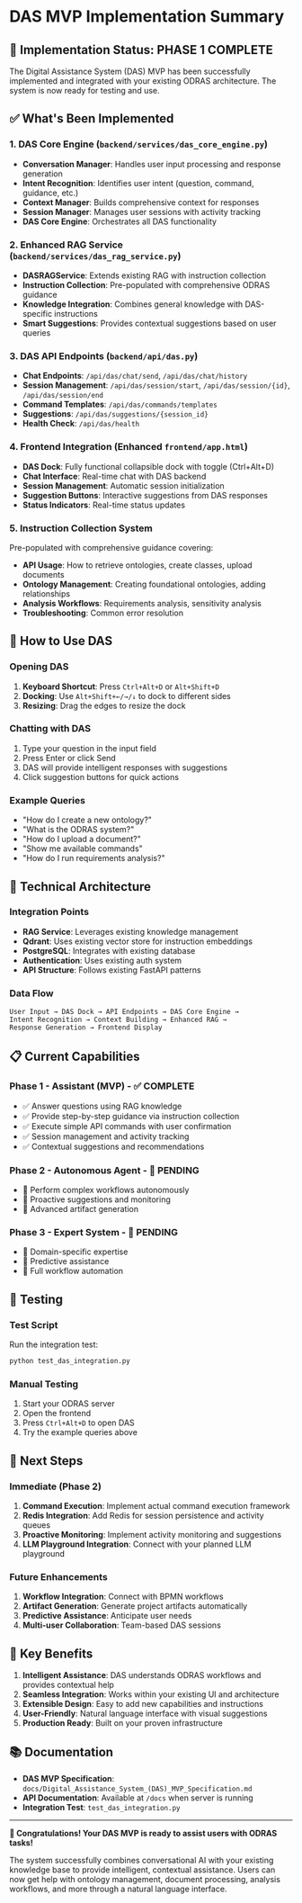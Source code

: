 # DAS MVP Implementation Summary

## 🎉 Implementation Status: **PHASE 1 COMPLETE**

The Digital Assistance System (DAS) MVP has been successfully implemented and integrated with your existing ODRAS architecture. The system is now ready for testing and use.

## ✅ What's Been Implemented

### 1. **DAS Core Engine** (`backend/services/das_core_engine.py`)
- **Conversation Manager**: Handles user input processing and response generation
- **Intent Recognition**: Identifies user intent (question, command, guidance, etc.)
- **Context Manager**: Builds comprehensive context for responses
- **Session Manager**: Manages user sessions with activity tracking
- **DAS Core Engine**: Orchestrates all DAS functionality

### 2. **Enhanced RAG Service** (`backend/services/das_rag_service.py`)
- **DASRAGService**: Extends existing RAG with instruction collection
- **Instruction Collection**: Pre-populated with comprehensive ODRAS guidance
- **Knowledge Integration**: Combines general knowledge with DAS-specific instructions
- **Smart Suggestions**: Provides contextual suggestions based on user queries

### 3. **DAS API Endpoints** (`backend/api/das.py`)
- **Chat Endpoints**: `/api/das/chat/send`, `/api/das/chat/history`
- **Session Management**: `/api/das/session/start`, `/api/das/session/{id}`, `/api/das/session/end`
- **Command Templates**: `/api/das/commands/templates`
- **Suggestions**: `/api/das/suggestions/{session_id}`
- **Health Check**: `/api/das/health`

### 4. **Frontend Integration** (Enhanced `frontend/app.html`)
- **DAS Dock**: Fully functional collapsible dock with toggle (Ctrl+Alt+D)
- **Chat Interface**: Real-time chat with DAS backend
- **Session Management**: Automatic session initialization
- **Suggestion Buttons**: Interactive suggestions from DAS responses
- **Status Indicators**: Real-time status updates

### 5. **Instruction Collection System**
Pre-populated with comprehensive guidance covering:
- **API Usage**: How to retrieve ontologies, create classes, upload documents
- **Ontology Management**: Creating foundational ontologies, adding relationships
- **Analysis Workflows**: Requirements analysis, sensitivity analysis
- **Troubleshooting**: Common error resolution

## 🚀 How to Use DAS

### **Opening DAS**
1. **Keyboard Shortcut**: Press `Ctrl+Alt+D` or `Alt+Shift+D`
2. **Docking**: Use `Alt+Shift+←/→/↓` to dock to different sides
3. **Resizing**: Drag the edges to resize the dock

### **Chatting with DAS**
1. Type your question in the input field
2. Press Enter or click Send
3. DAS will provide intelligent responses with suggestions
4. Click suggestion buttons for quick actions

### **Example Queries**
- "How do I create a new ontology?"
- "What is the ODRAS system?"
- "How do I upload a document?"
- "Show me available commands"
- "How do I run requirements analysis?"

## 🔧 Technical Architecture

### **Integration Points**
- **RAG Service**: Leverages existing knowledge management
- **Qdrant**: Uses existing vector store for instruction embeddings
- **PostgreSQL**: Integrates with existing database
- **Authentication**: Uses existing auth system
- **API Structure**: Follows existing FastAPI patterns

### **Data Flow**
```
User Input → DAS Dock → API Endpoints → DAS Core Engine → 
Intent Recognition → Context Building → Enhanced RAG → 
Response Generation → Frontend Display
```

## 📋 Current Capabilities

### **Phase 1 - Assistant (MVP) - ✅ COMPLETE**
- ✅ Answer questions using RAG knowledge
- ✅ Provide step-by-step guidance via instruction collection
- ✅ Execute simple API commands with user confirmation
- ✅ Session management and activity tracking
- ✅ Contextual suggestions and recommendations

### **Phase 2 - Autonomous Agent - 🔄 PENDING**
- 🔄 Perform complex workflows autonomously
- 🔄 Proactive suggestions and monitoring
- 🔄 Advanced artifact generation

### **Phase 3 - Expert System - 🔄 PENDING**
- 🔄 Domain-specific expertise
- 🔄 Predictive assistance
- 🔄 Full workflow automation

## 🧪 Testing

### **Test Script**
Run the integration test:
```bash
python test_das_integration.py
```

### **Manual Testing**
1. Start your ODRAS server
2. Open the frontend
3. Press `Ctrl+Alt+D` to open DAS
4. Try the example queries above

## 🔮 Next Steps

### **Immediate (Phase 2)**
1. **Command Execution**: Implement actual command execution framework
2. **Redis Integration**: Add Redis for session persistence and activity queues
3. **Proactive Monitoring**: Implement activity monitoring and suggestions
4. **LLM Playground Integration**: Connect with your planned LLM playground

### **Future Enhancements**
1. **Workflow Integration**: Connect with BPMN workflows
2. **Artifact Generation**: Generate project artifacts automatically
3. **Predictive Assistance**: Anticipate user needs
4. **Multi-user Collaboration**: Team-based DAS sessions

## 🎯 Key Benefits

1. **Intelligent Assistance**: DAS understands ODRAS workflows and provides contextual help
2. **Seamless Integration**: Works within your existing UI and architecture
3. **Extensible Design**: Easy to add new capabilities and instructions
4. **User-Friendly**: Natural language interface with visual suggestions
5. **Production Ready**: Built on your proven infrastructure

## 📚 Documentation

- **DAS MVP Specification**: `docs/Digital_Assistance_System_(DAS)_MVP_Specification.md`
- **API Documentation**: Available at `/docs` when server is running
- **Integration Test**: `test_das_integration.py`

---

**🎉 Congratulations! Your DAS MVP is ready to assist users with ODRAS tasks!**

The system successfully combines conversational AI with your existing knowledge base to provide intelligent, contextual assistance. Users can now get help with ontology management, document processing, analysis workflows, and more through a natural language interface.
